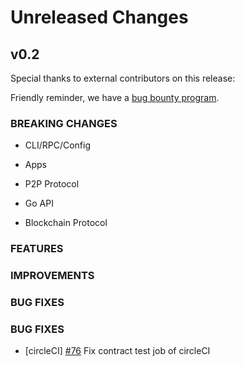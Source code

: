 # Unreleased Changes

## v0.2

Special thanks to external contributors on this release:

Friendly reminder, we have a [bug bounty program](https://hackerone.com/tendermint).

### BREAKING CHANGES

- CLI/RPC/Config

- Apps

- P2P Protocol

- Go API

- Blockchain Protocol

### FEATURES

### IMPROVEMENTS

### BUG FIXES

### BUG FIXES

- [circleCI] [\#76](https://github.com/line/tendermint/pull/76) Fix contract test job of circleCI
